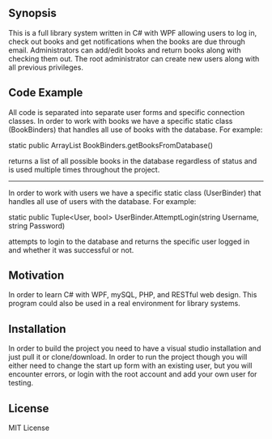 ## Synopsis

This  is a full library system written in C# with WPF allowing users to log in, check out books and get notifications when the books are due through email. 
Administrators can add/edit books and return books along with checking 
them out. The root administrator can create new users along with all previous privileges.

## Code Example

All code is separated into separate user forms and specific connection classes. In order to work with books we have a specific static class (BookBinders)
that handles all use of books with the database. For example:

static public ArrayList BookBinders.getBooksFromDatabase() 

returns a list of all possible books in the database regardless of status and is used multiple times throughout the project.


-------------------------------------
In order to work with users we have a specific static class (UserBinder)
that handles all use of users with the database. For example:

static public Tuple<User, bool> UserBinder.AttemptLogin(string Username, string Password) 

attempts to login to the database and returns the specific user logged in and whether it was successful or not. 

## Motivation

In order to learn C# with WPF, mySQL, PHP, and RESTful web design. This program could also be used in a real environment for library systems.

## Installation

In order to build the project you need to have a visual studio installation and just pull it or clone/download. In order to run the project though
you will either need to change the start up form with an existing user, but you will encounter errors, or login with the root account and add your own user for testing.

## License

MIT License
